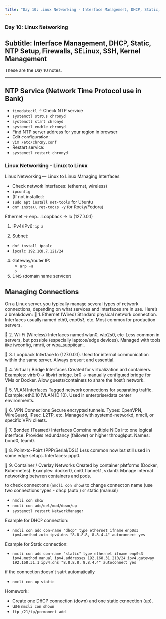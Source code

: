 ```yaml
---
Title: "Day 10: Linux Networking - Interface Management, DHCP, Static, NTP Setup, Firewalls, SELinux, SSH, Kernel Management"
---
```


### Day 10: Linux Networking

## Subtitle: Interface Management, DHCP, Static, NTP Setup, Firewalls, SELinux, SSH, Kernel Management

These are the Day 10 notes.

---

## NTP Service (Network Time Protocol use in Bank)

- `timedatectl` → Check NTP service  
- `systemctl status chronyd`  
- `systemctl start chronyd`  
- `systemctl enable chronyd`  
- Find NTP server address for your region in browser  
- Edit configuration:  
 - `vim /etc/chrony.conf`
- Restart service:
- `systemctl restart chronyd`

 ### Linux Networking - Linux to Linux
Linux Networking — Linux to Linux
Managing Interfaces

- Check network interfaces: (ethernet, wireless)
- `ipconfig`
- (If not installed:
- `sudo apt install net-tools` for Ubuntu
- `dnf install net-tools -y` for Rocky/Fedora)

Ethernet → enp...
Loopback → lo (127.0.0.1)
1. IPv4/IPv6: `ip a`
   
3. Subnet:
- `dnf install ipcalc`
- `ipcalc 192.168.7.121/24`

4. Gateway/router IP:
   - `arp -a`
   - 
5. DNS (domain name servicer)



## Managing Connections

On a Linux server, you typically manage several types of network connections, depending on what services and interfaces are in use. Here’s a breakdown:
🔹 1. Ethernet (Wired)
Standard physical network connection.
Interfaces usually named eth0, enp0s3, etc.
Most common for production servers.

🔹 2. Wi-Fi (Wireless)
Interfaces named wlan0, wlp2s0, etc.
Less common in servers, but possible (especially laptops/edge devices).
Managed with tools like iwconfig, nmcli, or wpa_supplicant.

🔹 3. Loopback
Interface lo (127.0.0.1).
Used for internal communication within the same server.
Always present and essential.

🔹 4. Virtual / Bridge Interfaces
Created for virtualization and containers.
Examples:
virbr0 → libvirt bridge.
br0 → manually configured bridge for VMs or Docker.
Allow guests/containers to share the host’s network.

🔹 5. VLAN Interfaces
Tagged network connections for separating traffic.
Example: eth0.10 (VLAN ID 10).
Used in enterprise/data center environments.

🔹 6. VPN Connections
Secure encrypted tunnels.
Types: OpenVPN, WireGuard, IPsec, L2TP, etc.
Managed with systemd-networkd, nmcli, or specific VPN clients.

🔹 7. Bonded (Teamed) Interfaces
Combine multiple NICs into one logical interface.
Provides redundancy (failover) or higher throughput.
Names: bond0, team0.

🔹 8. Point-to-Point (PPP/Serial/DSL)
Less common now but still used in some edge setups.
Interfaces: ppp0.

🔹 9. Container / Overlay Networks
Created by container platforms (Docker, Kubernetes).
Examples: docker0, cni0, flannel.1, vxlan0.
Manage internal networking between containers and pods.

to check connections (`nmcli con show`)
to change connection name (use two connections types - dhcp (auto ) or static (manual)
- `nmcli con show`
- `nmcli con add/del/mod/down/up`
- `systemctl restart NetworkManager`

Example for DHCP connection:
- `nmcli con add con-name "dhcp" type ethernet ifname enp0s3 ipv4.method auto ipv4.dns "8.8.8.8, 8.8.4.4" autoconnect yes`

Example for Static connection:
- `nmcli con add con-name "static" type ethernet ifname enp0s3 ipv4.method manual ipv4.addresses 192.168.31.210/24 ipv4.gateway 192.168.31.1 ipv4.dns "8.8.8.8, 8.8.4.4" autoconnect yes`

if the connection doesn't satrt automatically
- `nmcli con up static`

Homework:
- Create one DHCP connection (down) and one static connection (up).
- use `nmcli con shown`
- `ftp /21/tp/permanent add`

